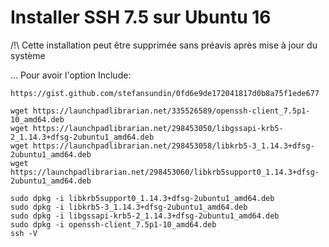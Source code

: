 # Installer SSH 7.5 sur Ubuntu 16

/!\ Cette installation peut être supprimée sans préavis après mise à jour du système

... Pour avoir l'option Include:

	https://gist.github.com/stefansundin/0fd6e9de172041817d0b8a75f1ede677

	wget https://launchpadlibrarian.net/335526589/openssh-client_7.5p1-10_amd64.deb
	wget https://launchpadlibrarian.net/298453050/libgssapi-krb5-2_1.14.3+dfsg-2ubuntu1_amd64.deb
	wget https://launchpadlibrarian.net/298453058/libkrb5-3_1.14.3+dfsg-2ubuntu1_amd64.deb
	wget https://launchpadlibrarian.net/298453060/libkrb5support0_1.14.3+dfsg-2ubuntu1_amd64.deb

	sudo dpkg -i libkrb5support0_1.14.3+dfsg-2ubuntu1_amd64.deb
	sudo dpkg -i libkrb5-3_1.14.3+dfsg-2ubuntu1_amd64.deb
	sudo dpkg -i libgssapi-krb5-2_1.14.3+dfsg-2ubuntu1_amd64.deb
	sudo dpkg -i openssh-client_7.5p1-10_amd64.deb
	ssh -V

